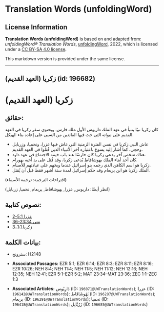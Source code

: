 # Translation Words (unfoldingWord)

## License Information

**Translation Words (unfoldingWord)** is based on and adapted from: _unfoldingWord® Translation Words_, [unfoldingWord](https://unfoldingword.org/utw), 2022, which is licensed under a [CC BY-SA 4.0 license](https://creativecommons.org/licenses/by-sa/4.0/legalcode.en).

This markdown version is provided under the same license.



--------------------------------

## زكريا (العهد القديم) (id: 196682)

زكريا (العهد القديم)
====================

حقائق:
------

كان زكريا نبيًا يتنبأ في عهد الملك داريوس الأول ملك فارس. ويحتوي سفر زكريا في العهد القديم على نبواته التي حث فيها العائدين من السبي على إعادة بناء الهيكل.

* عاش النبي زكريا في نفس الفترة الزمنية التي عاش فيها عزرا، ونحميا، وزربابل وحجي. كما أشار إليه يسوع باعتباره آخر الأنبياء الذين قُتلوا في العهد القديم.
* هناك شخص آخر يدعى زكريا كان حارسًا عند باب خيمة الاجتماع في عهد داود.
* كان أحد أبناء الملك يهوشافاط يُدعى زكريا، وقد قُتل على يد أخيه يهورام.
* زكريا هو اسم الكاهن الذي رجمه بنو إسرائيل عندما وبخهم على عبادتهم للأصنام.
* الملك زكريا هو ابن يربعام وقد حكم إسرائيل لمدة ستة أشهر فقط قبل أن يُقتل.

(اقتراحات الترجمة: ترجمة الأسماء)

(انظر أيضًا: داريوس, عزرا, يهوشافاط, يربعام, نحميا, زربابل)

نصوص كتابية:
------------

* [عزرا 5:1–2](https://ref.ly/Ezra5:1-Ezra5:2)
* [متى 23:34–36](https://ref.ly/Matt23:34-Matt23:36)
* [زكريا 1:1–3](https://ref.ly/Zech1:1-Zech1:3)

بيانات الكلمة:
--------------

* سترونج: H2148

* **Associated Passages:** EZR 5:1; EZR 6:14; EZR 8:3; EZR 8:11; EZR 8:16; EZR 10:26; NEH 8:4; NEH 11:4; NEH 11:5; NEH 11:12; NEH 12:16; NEH 12:35; NEH 12:41; EZR 5:1–EZR 5:2; MAT 23:34–MAT 23:36; ZEC 1:1–ZEC 1:3
* **Associated Articles:** دَارِيُوس (ID: `196071@UWTranslationWords`); عزرا (ID: `196142@UWTranslationWords`); يَهُوشَافَاط (ID: `196287@UWTranslationWords`); يربعام (ID: `196291@UWTranslationWords`); نحميا (ID: `196418@UWTranslationWords`); زَرُبَّابِل (ID: `196685@UWTranslationWords`)

